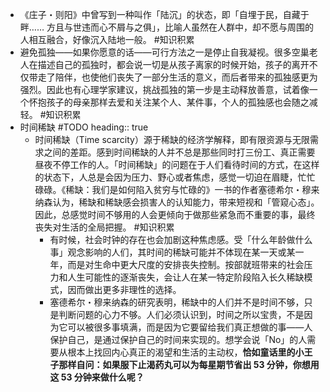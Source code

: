 - 《庄子・则阳》中曾写到一种叫作「陆沉」的状态，即「自埋于民，自藏于畔…… 方且与世违而心不屑与之俱」，比喻人虽然在人群中，却不愿与周围的人相互融合，好像沉入陆地一般。 #知识积累
- 避免孤独——如果你愿意的话——可行方法之一是停止自我凝视。很多空巢老人在描述自己的孤独时，都会说一切是从孩子离家的时候开始，孩子的离开不仅带走了陪伴，也使他们丧失了一部分生活的意义，而后者带来的孤独感更为强烈。因此也有心理学家建议，挑战孤独的第一步是主动释放善意，试着像一个怀抱孩子的母亲那样去爱和关注某个人、某件事，个人的孤独感也会随之减轻。 #知识积累
- 时间稀缺 #TODO
  heading:: true
	- 时间稀缺（Time scarcity）源于稀缺的经济学解释，即有限资源与无限需求之间的差距。感到时间稀缺的人并不总是那些同时打三份工、真正需要昼夜不停工作的人。「时间稀缺」的问题在于人们看待时间的方式，在这样的状态下，人总是会因为压力、野心或者焦虑，感觉一切迫在眉睫，忙忙碌碌。《稀缺：我们是如何陷入贫穷与忙碌的》一书的作者塞德希尔・穆来纳森认为，稀缺和稀缺感会损害人的认知能力，带来短视和「管窥心态」。因此，总感觉时间不够用的人会更倾向于做那些紧急而不重要的事，最终丧失对生活的全局把握。 #知识积累
		- 有时候，社会时钟的存在也会加剧这种焦虑感。受「什么年龄做什么事」观念影响的人们，其时间的稀缺可能并不体现在某一天或某一年，而是对生命中更大尺度的安排丧失控制。按部就班带来的社会压力和人生可能性的逐渐丧失，会让人在某一特定阶段陷入长久稀缺模式，因而做出更多非理性的选择。
		- 塞德希尔・穆来纳森的研究表明，稀缺中的人们并不是时间不够，只是判断问题的心力不够。人们必须认识到，时间之所以宝贵，不是因为它可以被很多事填满，而是因为它要留给我们真正想做的事——人保护自己，是通过保护自己的时间来实现的。想学会说「No」的人需要从根本上找回内心真正的渴望和生活的主动权，**恰如童话里的小王子那样自问：如果服下止渴药丸可以为每星期节省出 53 分钟，你想用这 53 分钟来做什么呢？**